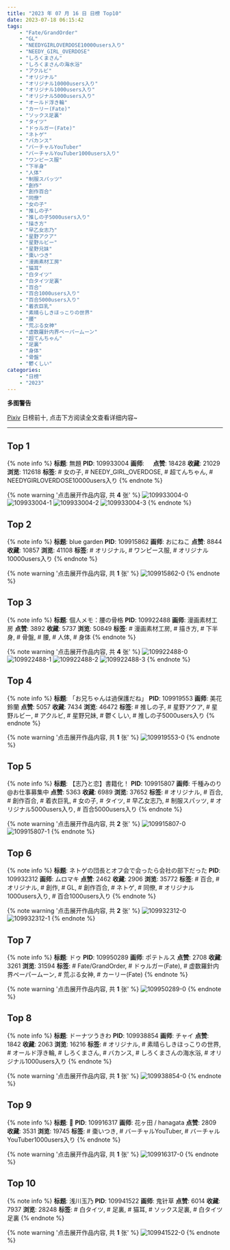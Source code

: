 ```yaml
---
title: "2023 年 07 月 16 日 日榜 Top10"
date: 2023-07-18 06:15:42
tags:
    - "Fate/GrandOrder"
    - "GL"
    - "NEEDYGIRLOVERDOSE10000users入り"
    - "NEEDY_GIRL_OVERDOSE"
    - "しろくまさん"
    - "しろくまさんの海水浴"
    - "アクルビ"
    - "オリジナル"
    - "オリジナル10000users入り"
    - "オリジナル1000users入り"
    - "オリジナル5000users入り"
    - "オールド浮き輪"
    - "カーリー(Fate)"
    - "ソックス足裏"
    - "タイツ"
    - "ドゥルガー(Fate)"
    - "ネトゲ"
    - "バカンス"
    - "バーチャルYouTuber"
    - "バーチャルYouTuber1000users入り"
    - "ワンピース服"
    - "下半身"
    - "人体"
    - "制服スパッツ"
    - "創作"
    - "創作百合"
    - "同僚"
    - "女の子"
    - "推しの子"
    - "推しの子5000users入り"
    - "描き方"
    - "早乙女志乃"
    - "星野アクア"
    - "星野ルビー"
    - "星野兄妹"
    - "棗いつき"
    - "漫画素材工房"
    - "猫耳"
    - "白タイツ"
    - "白タイツ足裏"
    - "百合"
    - "百合1000users入り"
    - "百合5000users入り"
    - "着衣巨乳"
    - "素晴らしきほっこりの世界"
    - "腰"
    - "荒ぶる女神"
    - "虚数羅針内界ペーパームーン"
    - "超てんちゃん"
    - "足裏"
    - "身体"
    - "骨盤"
    - "鬱くしい"
categories:
    - "日榜"
    - "2023"
---
```


<i class="fa fa-triangle-exclamation"></i>**多图警告**<i class="fa fa-triangle-exclamation"></i>

[Pixiv](https://www.pixiv.net/) 日榜前十, 点击下方阅读全文查看详细内容~

<!-- more -->

---

## Top 1

{% note info %}
**标题**: 無題
**PID**: 109933004 **画师**: ㅤ
**点赞**: 18428 **收藏**: 21029 **浏览**: 112618
**标签**: # 女の子, # NEEDY_GIRL_OVERDOSE, # 超てんちゃん, # NEEDYGIRLOVERDOSE10000users入り
{% endnote %}

{% note warning '点击展开作品内容, 共 **4** 张' %}
![109933004-0](https://i.pixiv.re/img-original/img/2023/07/15/16/41/24/109933004_p0.png)
![109933004-1](https://i.pixiv.re/img-original/img/2023/07/15/16/41/24/109933004_p1.png)
![109933004-2](https://i.pixiv.re/img-original/img/2023/07/15/16/41/24/109933004_p2.png)
![109933004-3](https://i.pixiv.re/img-original/img/2023/07/15/16/41/24/109933004_p3.png)
{% endnote %}

## Top 2

{% note info %}
**标题**: blue garden
**PID**: 109915862 **画师**: おにねこ
**点赞**: 8844 **收藏**: 10857 **浏览**: 41108
**标签**: # オリジナル, # ワンピース服, # オリジナル10000users入り
{% endnote %}

{% note warning '点击展开作品内容, 共 **1** 张' %}
![109915862-0](https://i.pixiv.re/img-original/img/2023/07/15/00/13/37/109915862_p0.jpg)
{% endnote %}

## Top 3

{% note info %}
**标题**: 個人メモ：腰の骨格
**PID**: 109922488 **画师**: 漫画素材工房
**点赞**: 3892 **收藏**: 5737 **浏览**: 50849
**标签**: # 漫画素材工房, # 描き方, # 下半身, # 骨盤, # 腰, # 人体, # 身体
{% endnote %}

{% note warning '点击展开作品内容, 共 **4** 张' %}
![109922488-0](https://i.pixiv.re/img-original/img/2023/07/15/07/00/09/109922488_p0.jpg)
![109922488-1](https://i.pixiv.re/img-original/img/2023/07/15/07/00/09/109922488_p1.jpg)
![109922488-2](https://i.pixiv.re/img-original/img/2023/07/15/07/00/09/109922488_p2.jpg)
![109922488-3](https://i.pixiv.re/img-original/img/2023/07/15/07/00/09/109922488_p3.jpg)
{% endnote %}

## Top 4

{% note info %}
**标题**: 「お兄ちゃんは過保護だね」
**PID**: 109919553 **画师**: 美花　鈴蘭
**点赞**: 5057 **收藏**: 7434 **浏览**: 46472
**标签**: # 推しの子, # 星野アクア, # 星野ルビー, # アクルビ, # 星野兄妹, # 鬱くしい, # 推しの子5000users入り
{% endnote %}

{% note warning '点击展开作品内容, 共 **1** 张' %}
![109919553-0](https://i.pixiv.re/img-original/img/2023/07/15/02/40/36/109919553_p0.png)
{% endnote %}

## Top 5

{% note info %}
**标题**: 【志乃と恋】書籍化！
**PID**: 109915807 **画师**: 千種みのり@お仕事募集中
**点赞**: 5363 **收藏**: 6989 **浏览**: 37652
**标签**: # オリジナル, # 百合, # 創作百合, # 着衣巨乳, # 女の子, # タイツ, # 早乙女志乃, # 制服スパッツ, # オリジナル5000users入り, # 百合5000users入り
{% endnote %}

{% note warning '点击展开作品内容, 共 **2** 张' %}
![109915807-0](https://i.pixiv.re/img-original/img/2023/07/15/00/12/19/109915807_p0.jpg)
![109915807-1](https://i.pixiv.re/img-original/img/2023/07/15/00/12/19/109915807_p1.jpg)
{% endnote %}

## Top 6

{% note info %}
**标题**: ネトゲの団長とオフ会で会ったら会社の部下だった
**PID**: 109932312 **画师**: ムロマキ
**点赞**: 2462 **收藏**: 2906 **浏览**: 35772
**标签**: # 百合, # オリジナル, # 創作, # GL, # 創作百合, # ネトゲ, # 同僚, # オリジナル1000users入り, # 百合1000users入り
{% endnote %}

{% note warning '点击展开作品内容, 共 **2** 张' %}
![109932312-0](https://i.pixiv.re/img-original/img/2023/07/15/16/11/15/109932312_p0.jpg)
![109932312-1](https://i.pixiv.re/img-original/img/2023/07/15/16/11/15/109932312_p1.jpg)
{% endnote %}

## Top 7

{% note info %}
**标题**: ドゥ
**PID**: 109950289 **画师**: ポテトルス
**点赞**: 2708 **收藏**: 3261 **浏览**: 31594
**标签**: # Fate/GrandOrder, # ドゥルガー(Fate), # 虚数羅針内界ペーパームーン, # 荒ぶる女神, # カーリー(Fate)
{% endnote %}

{% note warning '点击展开作品内容, 共 **1** 张' %}
![109950289-0](https://i.pixiv.re/img-original/img/2023/07/16/02/34/21/109950289_p0.jpg)
{% endnote %}

## Top 8

{% note info %}
**标题**: ドーナツうきわ
**PID**: 109938854 **画师**: チャイ
**点赞**: 1842 **收藏**: 2063 **浏览**: 16216
**标签**: # オリジナル, # 素晴らしきほっこりの世界, # オールド浮き輪, # しろくまさん, # バカンス, # しろくまさんの海水浴, # オリジナル1000users入り
{% endnote %}

{% note warning '点击展开作品内容, 共 **1** 张' %}
![109938854-0](https://i.pixiv.re/img-original/img/2023/07/15/20/30/03/109938854_p0.png)
{% endnote %}

## Top 9

{% note info %}
**标题**: 🧩
**PID**: 109916317 **画师**: 花ヶ田 / hanagata
**点赞**: 2809 **收藏**: 3531 **浏览**: 19745
**标签**: # 棗いつき, # バーチャルYouTuber, # バーチャルYouTuber1000users入り
{% endnote %}

{% note warning '点击展开作品内容, 共 **1** 张' %}
![109916317-0](https://i.pixiv.re/img-original/img/2023/07/15/00/26/02/109916317_p0.png)
{% endnote %}

## Top 10

{% note info %}
**标题**: 浅川玉乃
**PID**: 109941522 **画师**: 鬼针草
**点赞**: 6014 **收藏**: 7937 **浏览**: 28248
**标签**: # 白タイツ, # 足裏, # 猫耳, # ソックス足裏, # 白タイツ足裏
{% endnote %}

{% note warning '点击展开作品内容, 共 **1** 张' %}
![109941522-0](https://i.pixiv.re/img-original/img/2023/07/15/21/51/25/109941522_p0.jpg)
{% endnote %}
